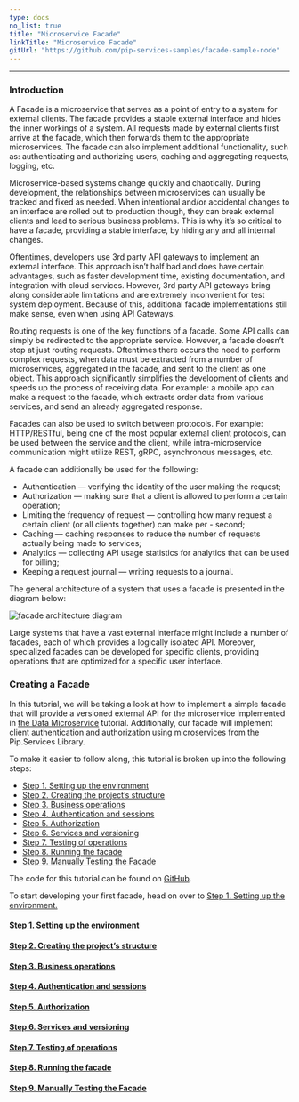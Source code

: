 ```yaml
---
type: docs
no_list: true
title: "Microservice Facade"
linkTitle: "Microservice Facade" 
gitUrl: "https://github.com/pip-services-samples/facade-sample-node"
---
```

---

### Introduction

A Facade is a microservice that serves as a point of entry to a system for external clients. The facade provides a stable external interface and hides the inner workings of a system. All requests made by external clients first arrive at the facade, which then forwards them to the appropriate microservices. The facade can also implement additional functionality, such as: authenticating and authorizing users, caching and aggregating requests, logging, etc.

Microservice-based systems change quickly and chaotically. During development, the relationships between microservices can usually be tracked and fixed as needed. When intentional and/or accidental changes to an interface are rolled out to production though, they can break external clients and lead to serious business problems. This is why it’s so critical to have a facade, providing a stable interface, by hiding any and all internal changes.

Oftentimes, developers use 3rd party API gateways to implement an external interface. This approach isn’t half bad and does have certain advantages, such as faster development time, existing documentation, and integration with cloud services. However, 3rd party API gateways bring along considerable limitations and are extremely inconvenient for test system deployment. Because of this, additional facade implementations still make sense, even when using API Gateways.

Routing requests is one of the key functions of a facade. Some API calls can simply be redirected to the appropriate service. However, a facade doesn’t stop at just routing requests. Oftentimes there occurs the need to perform complex requests, when data must be extracted from a number of microservices, aggregated in the facade, and sent to the client as one object. This approach significantly simplifies the development of clients and speeds up the process of receiving data. For example: a mobile app can make a request to the facade, which extracts order data from various services, and send an already aggregated response.

Facades can also be used to switch between protocols. For example: HTTP/RESTful, being one of the most popular external client protocols, can be used between the service and the client, while intra-microservice communication might utilize REST, gRPC, asynchronous messages, etc.

A facade can additionally be used for the following:

- Authentication — verifying the identity of the user making the request; 
- Authorization — making sure that a client is allowed to perform a certain operation;
- Limiting the frequency of request — controlling how many request a certain client (or all clients together) can make per - second;
- Caching — caching responses to reduce the number of requests actually being made to services;
- Analytics — collecting API usage statistics for analytics that can be used for billing;
- Keeping a request journal — writing requests to a journal.


The general architecture of a system that uses a facade is presented in the diagram below:

![facade architecture diagram](/images/tutorials/microservice_facade/facade_architecture_diagram1.png)


Large systems that have a vast external interface might include a number of facades, each of which provides a logically isolated API. Moreover, specialized facades can be developed for specific clients, providing operations that are optimized for a specific user interface.

### Creating a Facade 

In this tutorial, we will be taking a look at how to implement a simple facade that will provide a versioned external API for the microservice implemented in [the Data Microservice](../data_microservice) tutorial. Additionally, our facade will implement client authentication and authorization using microservices from the Pip.Services Library.

To make it easier to follow along, this tutorial is broken up into the following steps:

- [Step 1. Setting up the environment](step0)
- [Step 2. Creating the project’s structure](step1)
- [Step 3. Business operations](step2)
- [Step 4. Authentication and sessions](step3)
- [Step 5. Authorization](step4)
- [Step 6. Services and versioning](step5)
- [Step 7. Testing of operations](step6)
- [Step 8. Running the facade](step7)
- [Step 9. Manually Testing the Facade](step8)

The code for this tutorial can be found on [GitHub](https://github.com/pip-services-samples/).

To start developing your first facade, head on over to [Step 1. Setting up the environment.](step0)


<span class="hide-title-link">

#### [Step 1. Setting up the environment](step0)
#### [Step 2. Creating the project’s structure](step1)
#### [Step 3. Business operations](step2)
#### [Step 4. Authentication and sessions](step3)
#### [Step 5. Authorization](step4)
#### [Step 6. Services and versioning](step5)
#### [Step 7. Testing of operations](step6)
#### [Step 8. Running the facade](step7)
#### [Step 9. Manually Testing the Facade](step8)

</span>
